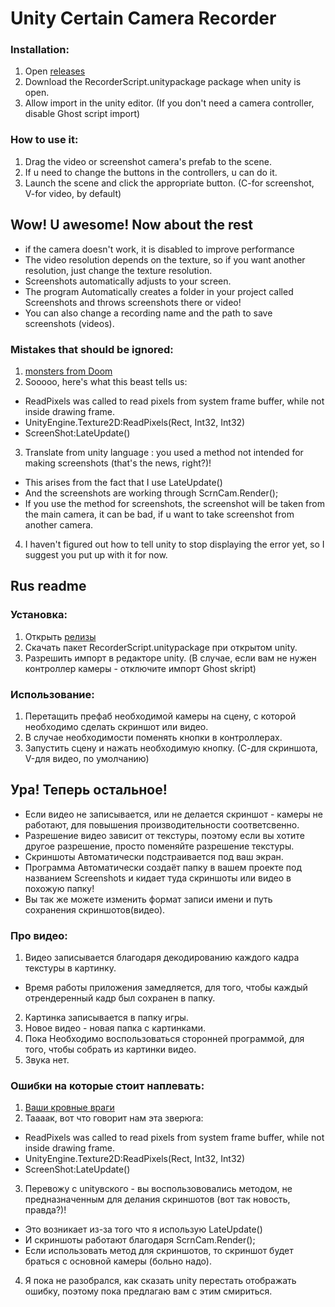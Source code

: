 # Unity Certain Camera Recorder

### Installation:
1. Open [releases](https://github.com/mentoster/Unity-CertainCameraScreenshot/releases)
2. Download the RecorderScript.unitypackage package when unity is open.
3. Allow import in the unity editor. (If you don't need a camera controller, disable Ghost script import)

### How to use it:
1. Drag the video or screenshot camera's prefab to the scene.
2. If  u need to change the buttons in the controllers, u can do it.
3. Launch the scene and click the appropriate button. (C-for screenshot, V-for video, by default)

## Wow! U awesome! Now about the rest
* if the camera doesn't work, it is disabled to improve performance
* The video resolution depends on the texture, so if you want another resolution, just change the texture resolution.
* Screenshots automatically adjusts to your screen.
* The program Automatically creates a folder in your project called Screenshots and throws screenshots there or video!
* You can also change  a  recording name and the path to save screenshots (videos).

### Mistakes that should be ignored:
1. [monsters from Doom](https://yadi.sk/i/GJBnVsEFowxMrQ)
2. Sooooo, here's what this beast tells us:
* ReadPixels was called to read pixels from system frame buffer, while not inside drawing frame.
* UnityEngine.Texture2D:ReadPixels(Rect, Int32, Int32)
* ScreenShot:LateUpdate()
3. Translate from unity language : you used a method not intended for making screenshots (that's the news, right?)!
* This arises from the fact that I use LateUpdate()
* And the screenshots are working through ScrnCam.Render();
* If you use the method for screenshots, the screenshot will be taken from the main camera, it can be bad, if u want to take screenshot from another camera.
4. I haven't figured out how to tell unity to stop displaying the error yet, so I suggest you put up with it for now.

## Rus readme
### Установка:
1. Открыть [релизы](https://github.com/mentoster/Unity-CertainCameraScreenshot/releases)
2. Скачать пакет RecorderScript.unitypackage при открытом unity.
3. Разрешить импорт в редакторе unity. (В случае, если вам не нужен контроллер камеры - отключите импорт Ghost skript)

### Использование:
1.  Перетащить  префаб необходимой  камеры на сцену, с которой необходимо сделать скриншот или видео.
2.  В случае необходимости поменять кнопки в контроллерах.
3. Запустить сцену и нажать необходимую кнопку. (С-для скриншота, V-для видео, по умолчанию)

## Ура! Теперь остальное!
  * Если видео не записывается, или не делается скриншот - камеры не работают, для повышения производительности соответсвенно.
  * Разрешение видео зависит от текстуры, поэтому если вы хотите другое разрешение, просто поменяйте разрешение текстуры.
  * Скриншоты Автоматически  подстраивается под ваш экран.
  * Программа Автоматически  создаёт папку в вашем проекте под названием Screenshots и кидает туда скриншоты или видео в похожую папку!
  * Вы так же можете изменить формат записи имени и путь сохранения скриншотов(видео).
  
### Про видео:
1. Видео записывается благодаря декодированию каждого кадра текстуры в картинку.
* Время работы приложения замедляется, для того, чтобы каждый отрендеренный кадр был сохранен в папку.
2. Картинка записывается в папку игры.
3. Новое  видео - новая папка с картинками. 
4. Пока Необходимо воспользоваться сторонней программой, для того, чтобы собрать из картинки  видео.
5. Звука нет.

### Ошибки на которые стоит наплевать:
1. [Ваши кровные враги](https://yadi.sk/i/GJBnVsEFowxMrQ)
2. Таааак, вот что говорит нам эта зверюга:
* ReadPixels was called to read pixels from system frame buffer, while not inside drawing frame.
* UnityEngine.Texture2D:ReadPixels(Rect, Int32, Int32)
* ScreenShot:LateUpdate() 
3. Перевожу с unityвского - вы воспользововались методом, не предназначенным для делания скриншотов (вот так новость, правда?)!
* Это возникает из-за того что я использую LateUpdate()
* И скриншоты  работают благодаря ScrnCam.Render();
* Если использовать метод для скриншотов, то скриншот будет браться с основной камеры (больно надо).
4. Я пока не разобрался, как сказать unity перестать отображать ошибку, поэтому пока предлагаю вам с этим смириться.  

